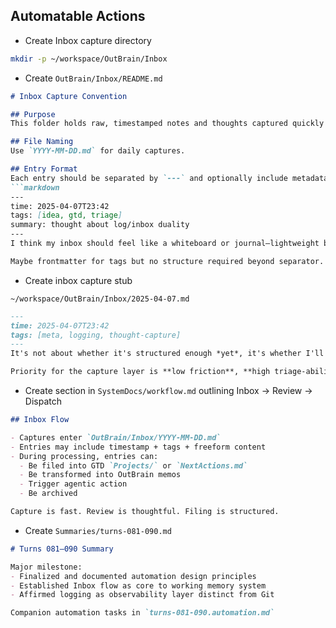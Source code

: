 ## Automatable Actions

- Create Inbox capture directory  
```sh
mkdir -p ~/workspace/OutBrain/Inbox
```

- Create `OutBrain/Inbox/README.md`  
```markdown
# Inbox Capture Convention

## Purpose
This folder holds raw, timestamped notes and thoughts captured quickly for later triage.

## File Naming
Use `YYYY-MM-DD.md` for daily captures.

## Entry Format
Each entry should be separated by `---` and optionally include metadata:
```markdown
---
time: 2025-04-07T23:42
tags: [idea, gtd, triage]
summary: thought about log/inbox duality
---
I think my inbox should feel like a whiteboard or journal—lightweight but reviewable.

Maybe frontmatter for tags but no structure required beyond separator.
```

- Create inbox capture stub  
```text
~/workspace/OutBrain/Inbox/2025-04-07.md
```
```markdown
---
time: 2025-04-07T23:42
tags: [meta, logging, thought-capture]
---
It's not about whether it's structured enough *yet*, it's whether I'll return to it *at all*.

Priority for the capture layer is **low friction**, **high triage-ability**.
```

- Create section in `SystemDocs/workflow.md` outlining Inbox → Review → Dispatch  
```markdown
## Inbox Flow

- Captures enter `OutBrain/Inbox/YYYY-MM-DD.md`
- Entries may include timestamp + tags + freeform content
- During processing, entries can:
  - Be filed into GTD `Projects/` or `NextActions.md`
  - Be transformed into OutBrain memos
  - Trigger agentic action
  - Be archived

Capture is fast. Review is thoughtful. Filing is structured.
```

- Create `Summaries/turns-081-090.md`  
```markdown
# Turns 081–090 Summary

Major milestone:
- Finalized and documented automation design principles
- Established Inbox flow as core to working memory system
- Affirmed logging as observability layer distinct from Git

Companion automation tasks in `turns-081-090.automation.md`
``` 